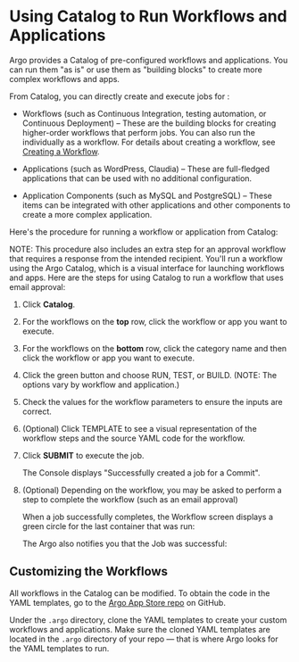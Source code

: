 # Using Catalog to Run Workflows and Applications

Argo provides a Catalog of pre-configured workflows and applications. You can run them "as is" or use them as "building blocks" to create more complex workflows and apps.

From Catalog, you can directly create and execute jobs for :

*   Workflows (such as Continuous Integration, testing automation, or Continuous Deployment) – These are the building blocks for creating higher-order workflows that perform jobs. You can also run the individually as a workflow. For details about creating a workflow, see [Creating a Workflow](../../yaml/workflow_templates.md).

*   Applications (such as WordPress, Claudia) – These are full-fledged applications that can be used with no additional configuration.
*   Application Components (such as MySQL and PostgreSQL) – These items can be integrated with other applications and other components to create a more complex application.

Here's the procedure for running a workflow or application from Catalog:

NOTE: This procedure also includes an extra step for an approval workflow that requires a response from the intended recipient. You'll run a workflow using the Argo Catalog, which is a visual interface for launching workflows and apps. Here are the steps for using Catalog to run a workflow that uses email approval:

1.  Click **Catalog**.

2.  For the workflows on the **top** row, click the workflow or app you want to execute.
3.  For the workflows on the **bottom** row, click the category name and then click the workflow or app you want to execute.
4.  Click the green button and choose RUN, TEST, or BUILD. (NOTE: The options vary by workflow and application.)

5.  Check the values for the workflow parameters to ensure the inputs are correct.
6.  (Optional) Click TEMPLATE to see a visual representation of the workflow steps and the source YAML code for the workflow.

7.  Click **SUBMIT** to execute the job.

    The Console displays "Successfully created a job for a Commit".

8.  (Optional) Depending on the workflow, you may be asked to perform a step to complete the workflow (such as an email approval)

    When a job successfully completes, the Workflow screen displays a green circle for the last container that was run:

    The Argo also notifies you that the Job was successful:

## Customizing the Workflows

All workflows in the Catalog can be modified. To obtain the code in the YAML templates, go to the [Argo App Store repo](https://github.com/argoproj/appstore) on GitHub.

Under the `.argo` directory, clone the YAML templates to create your custom workflows and applications. Make sure the cloned YAML templates are located in the `.argo` directory of your repo — that is where Argo looks for the YAML templates to run.

